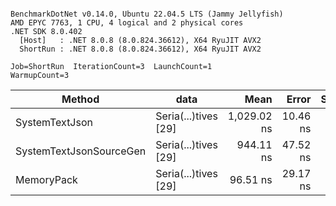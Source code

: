 ```

BenchmarkDotNet v0.14.0, Ubuntu 22.04.5 LTS (Jammy Jellyfish)
AMD EPYC 7763, 1 CPU, 4 logical and 2 physical cores
.NET SDK 8.0.402
  [Host]   : .NET 8.0.8 (8.0.824.36612), X64 RyuJIT AVX2
  ShortRun : .NET 8.0.8 (8.0.824.36612), X64 RyuJIT AVX2

Job=ShortRun  IterationCount=3  LaunchCount=1  
WarmupCount=3  

```
| Method                  | data                 | Mean        | Error    | StdDev   | Min         | Max         | Gen0   | Allocated |
|------------------------ |--------------------- |------------:|---------:|---------:|------------:|------------:|-------:|----------:|
| SystemTextJson          | Seria(...)tives [29] | 1,029.02 ns | 10.46 ns | 0.573 ns | 1,028.62 ns | 1,029.67 ns | 0.0038 |     464 B |
| SystemTextJsonSourceGen | Seria(...)tives [29] |   944.11 ns | 47.52 ns | 2.605 ns |   942.48 ns |   947.12 ns | 0.0057 |     568 B |
| MemoryPack              | Seria(...)tives [29] |    96.51 ns | 29.17 ns | 1.599 ns |    95.51 ns |    98.36 ns | 0.0014 |     120 B |
